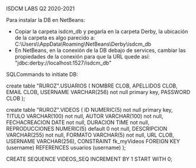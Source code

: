 ISDCM LABS Q2 2020-2021

Para instalar la DB en NetBeans:

- Copiar la carpeta isdcm_db y pegarla en la carpeta Derby, la ubicación de la carpeta es algo parecido a: C:\Users\\<your-User>\AppData\Roaming\NetBeans\Derby\isdcm_db
- En NetBeans, en la conexión de la DB debajo de services, cambiar las propiedades de la conexión para que la URL quede así: "jdbc:derby://localhost:1527/isdcm_db"

SQLCommands to initiate DB:

create table "RUROZ".USUARIOS
(
	NOMBRE CLOB,
	APELLIDOS CLOB,
	EMAIL CLOB,
	USERNAME VARCHAR(256) not null primary key,
	PASSWORD CLOB
);

create table "RUROZ".VIDEOS
(
	ID NUMERIC(5) not null primary key,
	TITULO VARCHAR(100) not null,
	AUTOR VARCHAR(100) not null,
	FECHACREACION DATE not null,
	DURACION TIME not null,
	REPRODUCCIONES NUMERIC(5) default 0 not null,
	DESCRIPCION VARCHAR(255) not null,
	FORMATO VARCHAR(5) not null,
	URL CLOB,
	USERNAME VARCHAR(256),
	CONSTRAINT fk_myVideos
        FOREIGN KEY (username)
        REFERENCES usuarios (username)
);

CREATE SEQUENCE VIDEOS_SEQ INCREMENT BY 1 START WITH 0;
